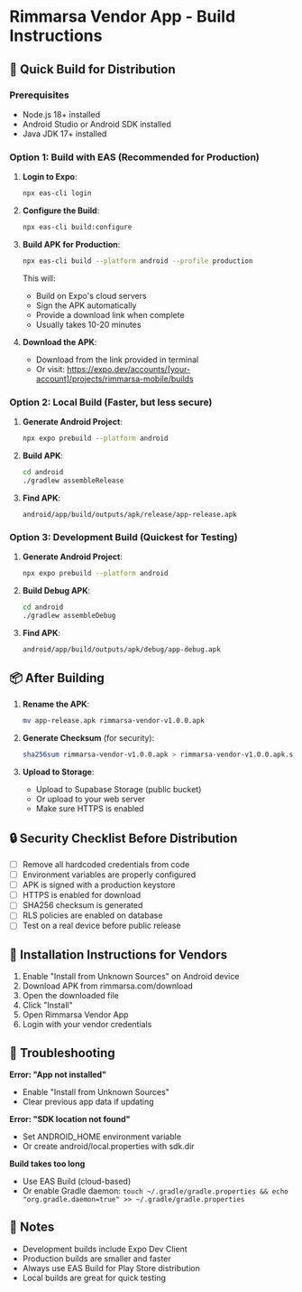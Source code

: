 # Rimmarsa Vendor App - Build Instructions

## 🚀 Quick Build for Distribution

### Prerequisites
- Node.js 18+ installed
- Android Studio or Android SDK installed
- Java JDK 17+ installed

### Option 1: Build with EAS (Recommended for Production)

1. **Login to Expo**:
   ```bash
   npx eas-cli login
   ```

2. **Configure the Build**:
   ```bash
   npx eas-cli build:configure
   ```

3. **Build APK for Production**:
   ```bash
   npx eas-cli build --platform android --profile production
   ```

   This will:
   - Build on Expo's cloud servers
   - Sign the APK automatically
   - Provide a download link when complete
   - Usually takes 10-20 minutes

4. **Download the APK**:
   - Download from the link provided in terminal
   - Or visit: https://expo.dev/accounts/[your-account]/projects/rimmarsa-mobile/builds

### Option 2: Local Build (Faster, but less secure)

1. **Generate Android Project**:
   ```bash
   npx expo prebuild --platform android
   ```

2. **Build APK**:
   ```bash
   cd android
   ./gradlew assembleRelease
   ```

3. **Find APK**:
   ```
   android/app/build/outputs/apk/release/app-release.apk
   ```

### Option 3: Development Build (Quickest for Testing)

1. **Generate Android Project**:
   ```bash
   npx expo prebuild --platform android
   ```

2. **Build Debug APK**:
   ```bash
   cd android
   ./gradlew assembleDebug
   ```

3. **Find APK**:
   ```
   android/app/build/outputs/apk/debug/app-debug.apk
   ```

## 📦 After Building

1. **Rename the APK**:
   ```bash
   mv app-release.apk rimmarsa-vendor-v1.0.0.apk
   ```

2. **Generate Checksum** (for security):
   ```bash
   sha256sum rimmarsa-vendor-v1.0.0.apk > rimmarsa-vendor-v1.0.0.apk.sha256
   ```

3. **Upload to Storage**:
   - Upload to Supabase Storage (public bucket)
   - Or upload to your web server
   - Make sure HTTPS is enabled

## 🔒 Security Checklist Before Distribution

- [ ] Remove all hardcoded credentials from code
- [ ] Environment variables are properly configured
- [ ] APK is signed with a production keystore
- [ ] HTTPS is enabled for download
- [ ] SHA256 checksum is generated
- [ ] RLS policies are enabled on database
- [ ] Test on a real device before public release

## 📱 Installation Instructions for Vendors

1. Enable "Install from Unknown Sources" on Android device
2. Download APK from rimmarsa.com/download
3. Open the downloaded file
4. Click "Install"
5. Open Rimmarsa Vendor App
6. Login with your vendor credentials

## 🐛 Troubleshooting

**Error: "App not installed"**
- Enable "Install from Unknown Sources"
- Clear previous app data if updating

**Error: "SDK location not found"**
- Set ANDROID_HOME environment variable
- Or create android/local.properties with sdk.dir

**Build takes too long**
- Use EAS Build (cloud-based)
- Or enable Gradle daemon: `touch ~/.gradle/gradle.properties && echo "org.gradle.daemon=true" >> ~/.gradle/gradle.properties`

## 📝 Notes

- Development builds include Expo Dev Client
- Production builds are smaller and faster
- Always use EAS Build for Play Store distribution
- Local builds are great for quick testing
